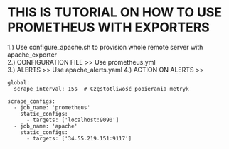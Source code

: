 # THIS IS TUTORIAL ON HOW TO USE PROMETHEUS WITH EXPORTERS  

1.) Use configure_apache.sh to provision whole remote server with apache_exporter  
2.) CONFIGURATION FILE >> Use prometheus.yml  
3.) ALERTS             >> Use apache_alerts.yaml
4.) ACTION ON ALERTS   >>  

```
global:
  scrape_interval: 15s  # Częstotliwość pobierania metryk

scrape_configs:
  - job_name: 'prometheus'
    static_configs:
      - targets: ['localhost:9090']
  - job_name: 'apache'
    static_configs:
      - targets: ['34.55.219.151:9117']
```
